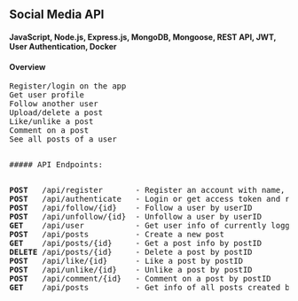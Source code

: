 ## Social Media API

#### JavaScript, Node.js, Express.js, MongoDB, Mongoose, REST API, JWT, User Authentication, Docker

#### Overview

<pre>
Register/login on the app
Get user profile
Follow another user
Upload/delete a post
Like/unlike a post
Comment on a post
See all posts of a user
<pre>

##### API Endpoints: 

<pre>
<b>POST</b>   /api/register       - Register an account with name, email and password
<b>POST</b>   /api/authenticate   - Login or get access token and refresh token with name and password
<b>POST</b>   /api/follow/{id}    - Follow a user by userID
<b>POST</b>   /api/unfollow/{id}  - Unfollow a user by userID
<b>GET</b>    /api/user           - Get user info of currently logged in user
<b>POST</b>   /api/posts          - Create a new post
<b>GET</b>    /api/posts/{id}     - Get a post info by postID
<b>DELETE</b> /api/posts/{id}     - Delete a post by postID
<b>POST</b>   /api/like/{id}      - Like a post by postID
<b>POST</b>   /api/unlike/{id}    - Unlike a post by postID
<b>POST</b>   /api/comment/{id}   - Comment on a post by postID
<b>GET</b>    /api/posts          - Get info of all posts created by a user
</pre>